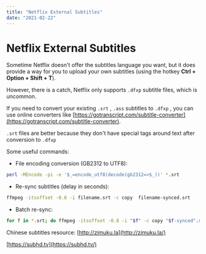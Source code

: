 ```yaml
---
title: "Netflix External Subtitles"
date: "2021-02-22"
---
```


# Netflix External Subtitles

Sometime Netflix doesn't offer the subtitles language you want, but it does provide a way for you to upload your own subtitles (using the hotkey **Ctrl + Option + Shift + T**).

However, there is a catch, Netflix only supports `.dfxp` subtitle files, which is uncommon.

If you need to convert your existing `.srt` , `.ass` subtitles to `.dfxp` , you can use online converters like [https://gotranscript.com/subtitle-converter](https://gotranscript.com/subtitle-converter). 

`.srt` files are better because they don't have special tags around text after conversion to `.dfxp`

Some useful commands:

- File encoding conversion (GB2312 to UTF8):

```bash
perl -MEncode -pi -e '$_=encode_utf8(decode(gb2312=>$_))' *.srt
```

- Re-sync subtitles (delay in seconds):

```bash
ffmpeg -itsoffset -0.8 -i filename.srt -c copy  filename-synced.srt
```

- Batch re-sync:

```bash
for f in *.srt; do ffmpeg -itsoffset -0.8 -i "$f" -c copy "$f-synced".srt;done
```

Chinese subtitles resource:
[http://zimuku.la](http://zimuku.la/)

[https://subhd.tv](https://subhd.tv/)
